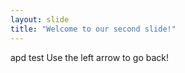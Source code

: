 ```yaml
---
layout: slide
title: "Welcome to our second slide!"
---
```

apd test
Use the left arrow to go back!
